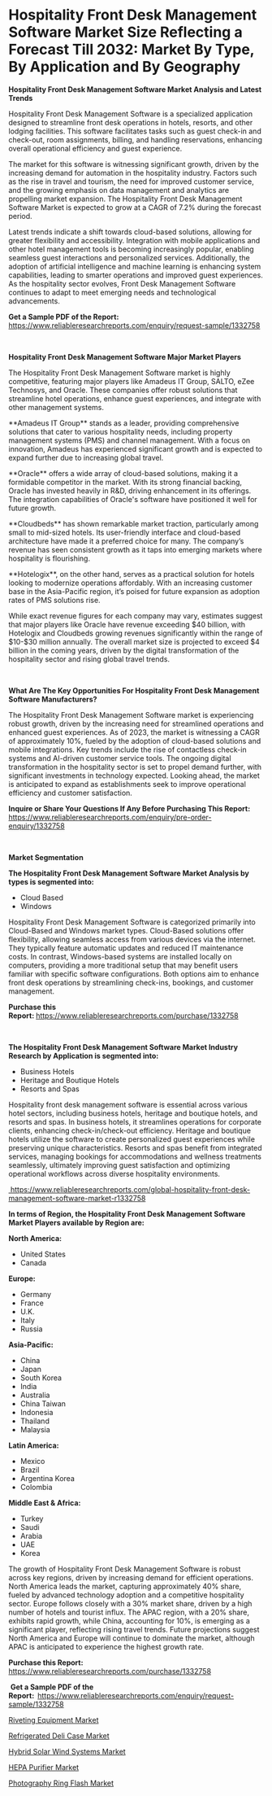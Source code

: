 <p><h1>Hospitality Front Desk Management Software Market Size Reflecting a Forecast Till 2032: Market By Type, By Application and By Geography</h1></p><p><strong>Hospitality Front Desk Management Software Market Analysis and Latest Trends</strong></p>
<p><p>Hospitality Front Desk Management Software is a specialized application designed to streamline front desk operations in hotels, resorts, and other lodging facilities. This software facilitates tasks such as guest check-in and check-out, room assignments, billing, and handling reservations, enhancing overall operational efficiency and guest experience. </p><p>The market for this software is witnessing significant growth, driven by the increasing demand for automation in the hospitality industry. Factors such as the rise in travel and tourism, the need for improved customer service, and the growing emphasis on data management and analytics are propelling market expansion. The Hospitality Front Desk Management Software Market is expected to grow at a CAGR of 7.2% during the forecast period. </p><p>Latest trends indicate a shift towards cloud-based solutions, allowing for greater flexibility and accessibility. Integration with mobile applications and other hotel management tools is becoming increasingly popular, enabling seamless guest interactions and personalized services. Additionally, the adoption of artificial intelligence and machine learning is enhancing system capabilities, leading to smarter operations and improved guest experiences. As the hospitality sector evolves, Front Desk Management Software continues to adapt to meet emerging needs and technological advancements.</p></p>
<p><strong>Get a Sample PDF of the Report:&nbsp;</strong> <a href="https://www.reliableresearchreports.com/enquiry/request-sample/1332758?utm_campaign=2794&utm_medium=2&utm_source=Github&utm_content=ia&utm_term=24032025&utm_id=hospitality-front-desk-management-software">https://www.reliableresearchreports.com/enquiry/request-sample/1332758</a></p>
<p>&nbsp;</p>
<p><strong>Hospitality Front Desk Management Software Major Market Players</strong></p>
<p><p>The Hospitality Front Desk Management Software market is highly competitive, featuring major players like Amadeus IT Group, SALTO, eZee Technosys, and Oracle. These companies offer robust solutions that streamline hotel operations, enhance guest experiences, and integrate with other management systems. </p><p>**Amadeus IT Group** stands as a leader, providing comprehensive solutions that cater to various hospitality needs, including property management systems (PMS) and channel management. With a focus on innovation, Amadeus has experienced significant growth and is expected to expand further due to increasing global travel.</p><p>**Oracle** offers a wide array of cloud-based solutions, making it a formidable competitor in the market. With its strong financial backing, Oracle has invested heavily in R&D, driving enhancement in its offerings. The integration capabilities of Oracle's software have positioned it well for future growth.</p><p>**Cloudbeds** has shown remarkable market traction, particularly among small to mid-sized hotels. Its user-friendly interface and cloud-based architecture have made it a preferred choice for many. The company’s revenue has seen consistent growth as it taps into emerging markets where hospitality is flourishing.</p><p>**Hotelogix**, on the other hand, serves as a practical solution for hotels looking to modernize operations affordably. With an increasing customer base in the Asia-Pacific region, it’s poised for future expansion as adoption rates of PMS solutions rise.</p><p>While exact revenue figures for each company may vary, estimates suggest that major players like Oracle have revenue exceeding $40 billion, with Hotelogix and Cloudbeds growing revenues significantly within the range of $10-$30 million annually. The overall market size is projected to exceed $4 billion in the coming years, driven by the digital transformation of the hospitality sector and rising global travel trends.</p></p>
<p>&nbsp;</p>
<p><strong>What Are The Key Opportunities For Hospitality Front Desk Management Software Manufacturers?</strong></p>
<p><p>The Hospitality Front Desk Management Software market is experiencing robust growth, driven by the increasing need for streamlined operations and enhanced guest experiences. As of 2023, the market is witnessing a CAGR of approximately 10%, fueled by the adoption of cloud-based solutions and mobile integrations. Key trends include the rise of contactless check-in systems and AI-driven customer service tools. The ongoing digital transformation in the hospitality sector is set to propel demand further, with significant investments in technology expected. Looking ahead, the market is anticipated to expand as establishments seek to improve operational efficiency and customer satisfaction.</p></p>
<p><strong>Inquire or Share Your Questions If Any Before Purchasing This Report:</strong> <a href="https://www.reliableresearchreports.com/enquiry/pre-order-enquiry/1332758?utm_campaign=2794&utm_medium=2&utm_source=Github&utm_content=ia&utm_term=24032025&utm_id=hospitality-front-desk-management-software">https://www.reliableresearchreports.com/enquiry/pre-order-enquiry/1332758</a></p>
<p>&nbsp;</p>
<p><strong>Market Segmentation</strong></p>
<p><strong>The Hospitality Front Desk Management Software Market Analysis by types is segmented into:</strong></p>
<p><ul><li>Cloud Based</li><li>Windows</li></ul></p>
<p><p>Hospitality Front Desk Management Software is categorized primarily into Cloud-Based and Windows market types. Cloud-Based solutions offer flexibility, allowing seamless access from various devices via the internet. They typically feature automatic updates and reduced IT maintenance costs. In contrast, Windows-based systems are installed locally on computers, providing a more traditional setup that may benefit users familiar with specific software configurations. Both options aim to enhance front desk operations by streamlining check-ins, bookings, and customer management.</p></p>
<p><strong>Purchase this Report:&nbsp;</strong><a href="https://www.reliableresearchreports.com/purchase/1332758?utm_campaign=2794&utm_medium=2&utm_source=Github&utm_content=ia&utm_term=24032025&utm_id=hospitality-front-desk-management-software">https://www.reliableresearchreports.com/purchase/1332758</a></p>
<p>&nbsp;</p>
<p><strong>The Hospitality Front Desk Management Software Market Industry Research by Application is segmented into:</strong></p>
<p><ul><li>Business Hotels</li><li>Heritage and Boutique Hotels</li><li>Resorts and Spas</li></ul></p>
<p><p>Hospitality front desk management software is essential across various hotel sectors, including business hotels, heritage and boutique hotels, and resorts and spas. In business hotels, it streamlines operations for corporate clients, enhancing check-in/check-out efficiency. Heritage and boutique hotels utilize the software to create personalized guest experiences while preserving unique characteristics. Resorts and spas benefit from integrated services, managing bookings for accommodations and wellness treatments seamlessly, ultimately improving guest satisfaction and optimizing operational workflows across diverse hospitality environments.</p></p>
<p><a href="https://www.reliableresearchreports.com/global-hospitality-front-desk-management-software-market-r1332758?utm_campaign=2794&utm_medium=2&utm_source=Github&utm_content=ia&utm_term=24032025&utm_id=hospitality-front-desk-management-software">&nbsp;https://www.reliableresearchreports.com/global-hospitality-front-desk-management-software-market-r1332758</a></p>
<p><strong>In terms of Region, the Hospitality Front Desk Management Software Market Players available by Region are:</strong></p>
<p>
    <p> <strong> North America: </strong>
        <ul>
            <li>United States</li>
            <li>Canada</li>
        </ul>
        </p> 
    <p> <strong> Europe: </strong>
        <ul>
            <li>Germany</li>
            <li>France</li>
            <li>U.K.</li>
            <li>Italy</li>
            <li>Russia</li>
        </ul>
        </p> 
    <p> <strong> Asia-Pacific: </strong>
        <ul>
            <li>China</li>
            <li>Japan</li>
            <li>South Korea</li>
            <li>India</li>
            <li>Australia</li>
            <li>China Taiwan</li>
            <li>Indonesia</li>
            <li>Thailand</li>
            <li>Malaysia</li>
        </ul>
        </p> 
    <p> <strong> Latin America: </strong>
        <ul>
            <li>Mexico</li>
            <li>Brazil</li>
            <li>Argentina Korea</li>
            <li>Colombia</li>
        </ul>
        </p> 
    <p> <strong> Middle East & Africa: </strong>
        <ul>
            <li>Turkey</li>
            <li>Saudi</li>
            <li>Arabia</li>
            <li>UAE</li>
            <li>Korea</li>
        </ul>
    </p>
    </p>
<p><p>The growth of Hospitality Front Desk Management Software is robust across key regions, driven by increasing demand for efficient operations. North America leads the market, capturing approximately 40% share, fueled by advanced technology adoption and a competitive hospitality sector. Europe follows closely with a 30% market share, driven by a high number of hotels and tourist influx. The APAC region, with a 20% share, exhibits rapid growth, while China, accounting for 10%, is emerging as a significant player, reflecting rising travel trends. Future projections suggest North America and Europe will continue to dominate the market, although APAC is anticipated to experience the highest growth rate.</p></p>
<p><strong>Purchase this Report: </strong><a href="https://www.reliableresearchreports.com/purchase/1332758?utm_campaign=2794&utm_medium=2&utm_source=Github&utm_content=ia&utm_term=24032025&utm_id=hospitality-front-desk-management-software">https://www.reliableresearchreports.com/purchase/1332758</a></p>
<p>&nbsp;<strong>Get a Sample PDF of the Report:&nbsp;&nbsp;</strong><a href="https://www.reliableresearchreports.com/enquiry/request-sample/1332758?utm_campaign=2794&utm_medium=2&utm_source=Github&utm_content=ia&utm_term=24032025&utm_id=hospitality-front-desk-management-software">https://www.reliableresearchreports.com/enquiry/request-sample/1332758</a></p>
<p><strong></strong></p>
<p><p><a href="https://www.linkedin.com/pulse/riveting-equipment-market-analysis-report-2025-2032-cagr-129-rhwnf?utm_campaign=2794&utm_medium=2&utm_source=Github&utm_content=ia&utm_term=24032025&utm_id=hospitality-front-desk-management-software">Riveting Equipment Market</a></p><p><a href="https://www.linkedin.com/pulse/refrigerated-deli-case-market-analysis-report-2025-2032-kfxlf?utm_campaign=2794&utm_medium=2&utm_source=Github&utm_content=ia&utm_term=24032025&utm_id=hospitality-front-desk-management-software">Refrigerated Deli Case Market</a></p><p><a href="https://www.linkedin.com/pulse/growth-projections-hybrid-solar-wind-systems-market-yvqpf?utm_campaign=2794&utm_medium=2&utm_source=Github&utm_content=ia&utm_term=24032025&utm_id=hospitality-front-desk-management-software">Hybrid Solar Wind Systems Market</a></p><p><a href="https://www.linkedin.com/pulse/navigating-hepa-purifier-market-size-trends-revenue-growth-makyf?utm_campaign=2794&utm_medium=2&utm_source=Github&utm_content=ia&utm_term=24032025&utm_id=hospitality-front-desk-management-software">HEPA Purifier Market</a></p><p><a href="https://www.linkedin.com/pulse/photography-ring-flash-market-analysis-application-sale-ik8cf?utm_campaign=2794&utm_medium=2&utm_source=Github&utm_content=ia&utm_term=24032025&utm_id=hospitality-front-desk-management-software">Photography Ring Flash Market</a></p></p>